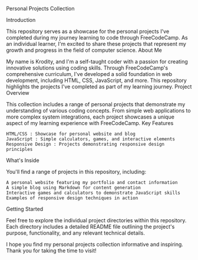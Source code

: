 Personal Projects Collection  


Introduction  

This repository serves as a showcase for the personal projects I've completed during my journey learning to code through FreeCodeCamp. As an individual learner, I'm excited to share these projects that represent my growth and progress in the field of computer science. 
About Me  

My name is Krodity, and I'm a self-taught coder with a passion for creating innovative solutions using coding skills. Through FreeCodeCamp's comprehensive curriculum, I've developed a solid foundation in web development, including HTML, CSS, JavaScript, and more. This repository highlights the projects I've completed as part of my learning journey. 
Project Overview  

This collection includes a range of personal projects that demonstrate my understanding of various coding concepts. From simple web applications to more complex system integrations, each project showcases a unique aspect of my learning experience with FreeCodeCamp. 
Key Features  

    HTML/CSS : Showcase for personal website and blog
    JavaScript : Simple calculators, games, and interactive elements
    Responsive Design : Projects demonstrating responsive design principles
     

What's Inside  

You'll find a range of projects in this repository, including: 

    A personal website featuring my portfolio and contact information
    A simple blog using Markdown for content generation
    Interactive games and calculators to demonstrate JavaScript skills
    Examples of responsive design techniques in action
     

Getting Started  

Feel free to explore the individual project directories within this repository. Each directory includes a detailed README file outlining the project's purpose, functionality, and any relevant technical details. 

I hope you find my personal projects collection informative and inspiring. Thank you for taking the time to visit! 